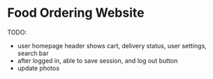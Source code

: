 # Food Ordering Website

TODO:
- user homepage header shows cart, delivery status, user settings, search bar
- after logged in, able to save session, and log out button
- update photos